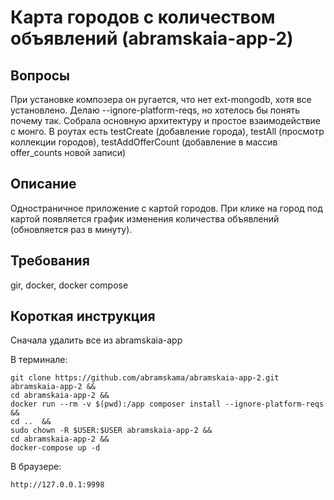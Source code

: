 Карта городов с количеством объявлений (abramskaia-app-2)
=======================================================

## Вопросы ##

При установке композера он ругается, что нет ext-mongodb, хотя все установлено. Делаю --ignore-platform-reqs, но хотелось бы понять почему так.
Собрала основную архитектуру и простое взаимодействие с монго.
В роутах есть testCreate (добавление города), testAll (просмотр коллекции городов), testAddOfferCount (добавление в массив offer_counts новой записи)

## Описание ##

Одностраничное приложение с картой городов. При клике на город под картой появляется график изменения количества объявлений (обновляется раз в минуту).

## Требования ##

gir, docker, docker compose

## Короткая инструкция ##

Сначала удалить все из abramskaia-app

В терминале:

	git clone https://github.com/abramskama/abramskaia-app-2.git abramskaia-app-2 &&
	cd abramskaia-app-2 &&
	docker run --rm -v $(pwd):/app composer install --ignore-platform-reqs &&
	cd ..  &&
	sudo chown -R $USER:$USER abramskaia-app-2 &&
	cd abramskaia-app-2 &&
	docker-compose up -d

В браузере:

	http://127.0.0.1:9998


